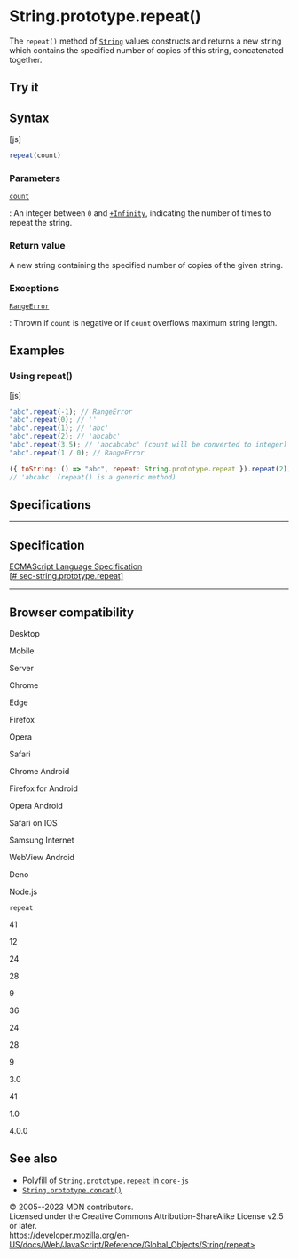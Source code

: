 String.prototype.repeat()
=========================

 
The `repeat()` method of [`String`](../string) values constructs and
returns a new string which contains the specified number of copies of
this string, concatenated together.


 
Try it 
------

 



 
Syntax
------

 
 
 
[js]


```js
repeat(count)
```




 
### Parameters

 

[`count`](#count)

:   An integer between `0` and
    [`+Infinity`](../number/positive_infinity), indicating the number of
    times to repeat the string.



 
### Return value 

 
A new string containing the specified number of copies of the given
string.



 
### Exceptions

 

[`RangeError`](../rangeerror)

:   Thrown if `count` is negative or if `count` overflows maximum string
    length.



 
Examples
--------


 
### Using repeat() 

 
 
 
[js]


```js
"abc".repeat(-1); // RangeError
"abc".repeat(0); // ''
"abc".repeat(1); // 'abc'
"abc".repeat(2); // 'abcabc'
"abc".repeat(3.5); // 'abcabcabc' (count will be converted to integer)
"abc".repeat(1 / 0); // RangeError

({ toString: () => "abc", repeat: String.prototype.repeat }).repeat(2);
// 'abcabc' (repeat() is a generic method)
```




Specifications
--------------

 
  ---------------------------------------------------------------------------------------------------------------------------
  Specification
  ---------------------------------------------------------------------------------------------------------------------------
  [ECMAScript Language Specification\
  [\#
  sec-string.prototype.repeat]](https://tc39.es/ecma262/multipage/text-processing.html#sec-string.prototype.repeat)

  ---------------------------------------------------------------------------------------------------------------------------


Browser compatibility 
---------------------

 


Desktop

Mobile

Server

Chrome

Edge

Firefox

Opera

Safari

Chrome Android

Firefox for Android

Opera Android

Safari on IOS

Samsung Internet

WebView Android

Deno

Node.js

`repeat`

41

12

24

28

9

36

24

28

9

3.0

41

1.0

4.0.0

 
See also 
--------

 
-   [Polyfill of `String.prototype.repeat` in
    `core-js`](https://github.com/zloirock/core-js#ecmascript-string-and-regexp)
-   [`String.prototype.concat()`](concat)



 
© 2005--2023 MDN contributors.\
Licensed under the Creative Commons Attribution-ShareAlike License v2.5
or later.\
https://developer.mozilla.org/en-US/docs/Web/JavaScript/Reference/Global_Objects/String/repeat>

